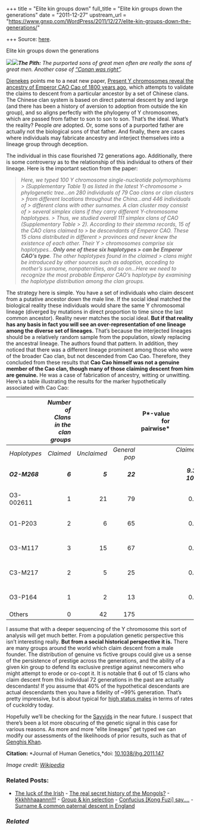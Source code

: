 +++
title = "Elite kin groups down"
full_title = "Elite kin groups down the generations"
date = "2011-12-27"
upstream_url = "https://www.gnxp.com/WordPress/2011/12/27/elite-kin-groups-down-the-generations/"

+++
Source: [here](https://www.gnxp.com/WordPress/2011/12/27/elite-kin-groups-down-the-generations/).

Elite kin groups down the generations

[![](https://i0.wp.com/blogs.discovermagazine.com/gnxp/files/2011/12/sword.jpg?resize=59%2C412)![](https://i0.wp.com/blogs.discovermagazine.com/gnxp/files/2011/12/sword.jpg?resize=59%2C412)](https://i0.wp.com/blogs.discovermagazine.com/gnxp/files/2011/12/sword.jpg)***The Pith:** The purported sons of great men often are really the sons of great men. Another case of [“Conan was right”](https://www.youtube.com/watch?v=6PQ6335puOc).*

[Dienekes](https://dienekes.blogspot.com/2011/12/y-chromosome-of-emperor-cao-cao-o2.html) points me to a neat new paper, [Present Y chromosomes reveal the ancestry of Emperor CAO Cao of 1800 years ago](http://www.nature.com/jhg/journal/vaop/ncurrent/full/jhg2011147a.html), which attempts to validate the claims to descent from a particular ancestor by a set of Chinese clans. The Chinese clan system is based on direct paternal descent by and large (and there has been a history of aversion to adoption from outside the kin group), and so aligns perfectly with the phylogeny of Y chromosomes, which are passed from father to son to son to son. That’s the ideal. What’s the reality? People *are* adopted. Or, some sons of a purported father are actually not the biological sons of that father. And finally, there are cases where individuals may fabricate ancestry and interject themselves into a lineage group through deception.

The individual in this case flourished 72 generations ago. Additionally, there is some controversy as to the relationship of this individual to others of their lineage. Here is the important section from the paper:

> *Here, we typed 100 Y chromosome single-nucleotide polymorphisms > (Supplementary Table 1) as listed in the latest Y-chromosome > phylogenetic tree…on 280 individuals of 79 Cao clans or clan clusters > from different locations throughout the China…and 446 individuals of > different clans with other surnames. A clan cluster may consist of > several simplex clans if they carry different Y-chromosome haplotypes. > Thus, we studied overall 111 simplex clans of CAO (Supplementary Table > 2). According to their stemma records, 15 of the CAO clans claimed to > be descendants of Emperor CAO. These 15 clans distributed in different > provinces and never knew the existence of each other. Their Y > chromosomes comprise six haplotypes…**Only one of these six haplotypes > can be Emperor CAO’s type**. The other haplotypes found in the claimed > clans might be introduced by other sources such as adoption, acceding to mother’s surname, nonpaternities, and so on…Here we need to recognize the most probable Emperor CAO’s haplotype by examining the haplotype distribution among the clan groups.*

  
The strategy here is simple. You have a set of individuals who claim descent from a putative ancestor down the male line. If the social ideal matched the biological reality these individuals would share the same Y chromosomal lineage (diverged by mutations in direct proportion to time since the last common ancestor). Reality never matches the social ideal. **But if that reality has any basis in fact you will see an over-representation of one lineage among the diverse set of lineages.** That’s because the interjected lineages should be a relatively random sample from the population, slowly replacing the ancestral lineage. The authors found that pattern. In addition, they noticed that there was a different lineage prominent among those who were of the broader Cao clan, but not descended from Cao Cao. Therefore, they concluded from these results that **Cao Cao himself was not a genuine member of the Cao clan, though many of those claiming descent from him are genuine.** He was a case of fabrication of ancestry, witting or unwitting. Here’s a table illustrating the results for the marker hypothetically associated with Cao Cao:

|               | *Number of Clans in the clan groups* |             |               | P*-value for pairwise* |                     | *OR claimed & reference (95%CI)* |
|---------------|-------------------------------------:|------------:|--------------:|-----------------------:|--------------------:|----------------------------------:|
| *Haplotypes*  |                            *Claimed* | *Unclaimed* | *General pop* |                        |  *Claimed*vs *ref* |                                   |
| ***O2-M268*** |                              ***6*** |     ***5*** |      ***22*** |                        | ***9.32 × 10−5\**** |          ***12.72 (4.22–38.32)*** |
| O3-002611     |                                    1 |          21 |            79 |                        |               0.952 |                  0.32 (0.04–2.43) |
| O1-P203       |                                    2 |           6 |            65 |                        |               0.607 |                  1.02 (0.23–4.62) |
| O3-M117       |                                    3 |          15 |            67 |                        |               0.408 |                  1.40 (0.39–5.08) |
| C3-M217       |                                    2 |           5 |            25 |                        |               0.211 |                 2.63 (0.57–12.17) |
| O3-P164       |                                    1 |           2 |            13 |                        |               0.358 |                 2.51 (0.31–20.34) |
| Others        |                                    0 |          42 |           175 |                        |                  NA |                                 0 |

I assume that with a deeper sequencing of the Y chromosome this sort of analysis will get much better. From a population genetic perspective this isn’t interesting really. **But from a social historical perspective it is.** There are many groups around the world which claim descent from a male founder. The distribution of genuine vs fictive groups could give us a sense of the persistence of prestige across the generations, and the ability of a given kin group to defend its exclusive prestige against newcomers who might attempt to erode or co-copt it. It is notable that 6 out of 15 clans who claim descent from this individual 72 generations in the past are actually descendants! If you assume that 40% of the hypothetical descendants are actual descendants then you have a fidelity of \~99% generation. That’s pretty impressive, but is about typical for [high status males](http://blogs.discovermagazine.com/gnxp/2010/06/the-paternity-myth-the-rarity-of-cuckoldry/) in terms of rates of cuckoldry today.

Hopefully we’ll be checking for the [Sayyids](https://en.wikipedia.org/wiki/Sayyid) in the near future. I suspect that there’s been a lot more obscuring of the genetic signal in this case for various reasons. As more and more “elite lineages” get typed we can modify our assessments of the likelihoods of prior results, such as that of [Genghis Khan](http://blogs.discovermagazine.com/gnxp/2010/08/1-in-200-men-direct-descendants-of-genghis-khan/).

**Citation:** *Journal of Human Genetics,*doi: [10.1038/jhg.2011.147](http://www.nature.com/jhg/journal/vaop/ncurrent/abs/jhg2011147a.html)

*Image credit: [Wikipedia](https://en.wikipedia.org/wiki/File:Goujian_sword_and_inscript_detail.svg)*

### Related Posts:

- [The luck of the
  Irish](https://www.gnxp.com/WordPress/2010/03/18/the-luck-of-the-irish/) - [The real secret history of the
  Mongols?](https://www.gnxp.com/WordPress/2012/03/31/the-real-secret-history-of-the-mongols/) - [Kkkhhhaaannn!!!](https://www.gnxp.com/WordPress/2012/02/12/kkkhhhaaannn/) - [Group & kin
  selection](https://www.gnxp.com/WordPress/2007/04/13/group-kin-selection/) - [Confucius \[Kong Fuzi\]
  say....](https://www.gnxp.com/WordPress/2006/06/18/confucius-kong-fuzi-say/) - [Surname & common paternal descent in
  England](https://www.gnxp.com/WordPress/2009/02/10/surname-common-paternal-descent-in-england/)

### *Related*

[](https://www.addtoany.com/add_to/facebook?linkurl=https%3A%2F%2Fwww.gnxp.com%2FWordPress%2F2011%2F12%2F27%2Felite-kin-groups-down-the-generations%2F&linkname=Elite%20kin%20groups%20down%20the%20generations "Facebook")[](https://www.addtoany.com/add_to/twitter?linkurl=https%3A%2F%2Fwww.gnxp.com%2FWordPress%2F2011%2F12%2F27%2Felite-kin-groups-down-the-generations%2F&linkname=Elite%20kin%20groups%20down%20the%20generations "Twitter")[](https://www.addtoany.com/add_to/email?linkurl=https%3A%2F%2Fwww.gnxp.com%2FWordPress%2F2011%2F12%2F27%2Felite-kin-groups-down-the-generations%2F&linkname=Elite%20kin%20groups%20down%20the%20generations "Email")[](https://www.addtoany.com/share)
